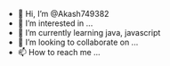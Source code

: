 - 👋 Hi, I’m @Akash749382
- 👀 I’m interested in ...
- 🌱 I’m currently learning java, javascript
- 💞️ I’m looking to collaborate on ...
- 📫 How to reach me ...

<!---
Akash749382/Akash749382 is a ✨ special ✨ repository because its `README.md` (this file) appears on your GitHub profile.
You can click the Preview link to take a look at your changes.
--->
